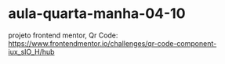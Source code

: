 # aula-quarta-manha-04-10
projeto frontend mentor, Qr Code: https://www.frontendmentor.io/challenges/qr-code-component-iux_sIO_H/hub
